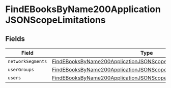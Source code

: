 # FindEBooksByName200ApplicationJSONScopeLimitations


## Fields

| Field                                                                                                                                                               | Type                                                                                                                                                                | Required                                                                                                                                                            | Description                                                                                                                                                         |
| ------------------------------------------------------------------------------------------------------------------------------------------------------------------- | ------------------------------------------------------------------------------------------------------------------------------------------------------------------- | ------------------------------------------------------------------------------------------------------------------------------------------------------------------- | ------------------------------------------------------------------------------------------------------------------------------------------------------------------- |
| `networkSegments`                                                                                                                                                   | [FindEBooksByName200ApplicationJSONScopeLimitationsNetworkSegments](../../models/operations/findebooksbyname200applicationjsonscopelimitationsnetworksegments.md)[] | :heavy_minus_sign:                                                                                                                                                  | N/A                                                                                                                                                                 |
| `userGroups`                                                                                                                                                        | [FindEBooksByName200ApplicationJSONScopeLimitationsUserGroups](../../models/operations/findebooksbyname200applicationjsonscopelimitationsusergroups.md)[]           | :heavy_minus_sign:                                                                                                                                                  | N/A                                                                                                                                                                 |
| `users`                                                                                                                                                             | [FindEBooksByName200ApplicationJSONScopeLimitationsUsers](../../models/operations/findebooksbyname200applicationjsonscopelimitationsusers.md)[]                     | :heavy_minus_sign:                                                                                                                                                  | N/A                                                                                                                                                                 |